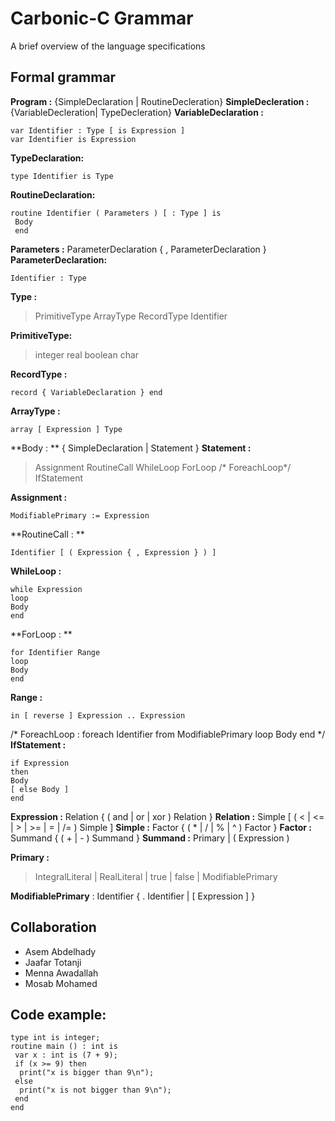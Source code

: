 # Carbonic-C Grammar
 A brief overview of the language specifications



## Formal grammar
**Program :**  {SimpleDeclaration | RoutineDecleration}
**SimpleDecleration :** {VariableDecleration| TypeDecleration}
**VariableDeclaration :**
```
var Identifier : Type [ is Expression ]
var Identifier is Expression
```

**TypeDeclaration:**
```
type Identifier is Type
```
**RoutineDeclaration:**
```
routine Identifier ( Parameters ) [ : Type ] is
 Body
 end
```
**Parameters :** ParameterDeclaration { , ParameterDeclaration }
**ParameterDeclaration:**
```
Identifier : Type
```
**Type :**
> PrimitiveType
 ArrayType
 RecordType
 Identifier

**PrimitiveType:**
>integer
real
boolean
char

**RecordType :**
```
record { VariableDeclaration } end
```
**ArrayType :**
```
array [ Expression ] Type
```
**Body : ** { SimpleDeclaration | Statement }
**Statement :**
> Assignment
RoutineCall
WhileLoop
ForLoop
/* ForeachLoop*/
IfStatement

**Assignment :**
```
ModifiablePrimary := Expression
```
**RoutineCall : **
```
Identifier [ ( Expression { , Expression } ) ]
```
**WhileLoop :**
```
while Expression
loop
Body
end
```
**ForLoop : **
```
for Identifier Range
loop
Body
end
```
**Range :**
```
in [ reverse ] Expression .. Expression
```
/*
ForeachLoop : foreach Identifier from ModifiablePrimary loop
 Body
 end
*/
**IfStatement :**
```
if Expression
then
Body
[ else Body ]
end
```
**Expression :** Relation { ( and | or | xor ) Relation }
**Relation :** Simple [ ( < | <= | > | >= | = | /= ) Simple ]
**Simple :** Factor { ( * | / | % | ^ ) Factor }
__Factor :__ Summand { ( + | - ) Summand }
__Summand :__ Primary | ( Expression )

**Primary :**
> IntegralLiteral
 | RealLiteral
 | true | false
 | ModifiablePrimary

**ModifiablePrimary** : Identifier { . Identifier | [ Expression ] }

## Collaboration
- Asem Abdelhady
- Jaafar Totanji
- Menna Awadallah
- Mosab Mohamed
## Code example:

```
type int is integer;
routine main () : int is
 var x : int is (7 + 9);
 if (x >= 9) then
  print("x is bigger than 9\n");
 else
  print("x is not bigger than 9\n");
 end
end
```
